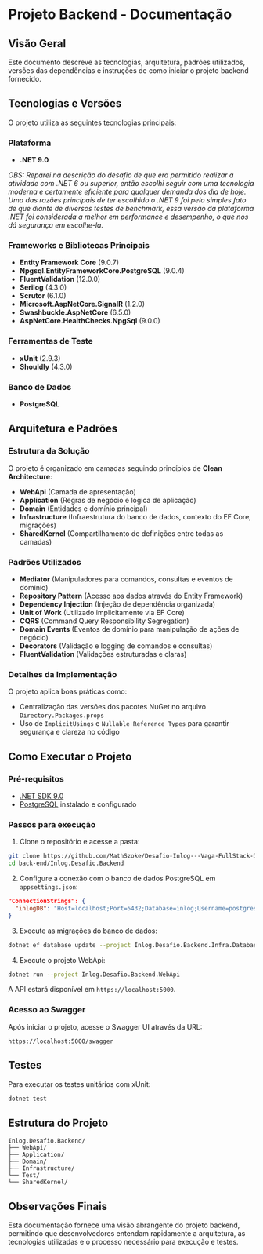 
# Projeto Backend - Documentação

## Visão Geral

Este documento descreve as tecnologias, arquitetura, padrões utilizados, versões das dependências e instruções de como iniciar o projeto backend fornecido.

## Tecnologias e Versões

O projeto utiliza as seguintes tecnologias principais:

### Plataforma
- **.NET 9.0**

*OBS: Reparei na descrição do desafio de que era permitido realizar a atividade com .NET 6 ou superior,
então escolhi seguir com uma tecnologia moderna e certamente eficiente para qualquer demanda dos dia de hoje. Uma das razões principais de ter escolhido o .NET 9 foi
pelo simples fato de que diante de diversos testes de benchmark, essa versão da plataforma .NET foi considerada a melhor em performance e desempenho, o que nos dá segurança
em escolhe-la.*

### Frameworks e Bibliotecas Principais
- **Entity Framework Core** (9.0.7)
- **Npgsql.EntityFrameworkCore.PostgreSQL** (9.0.4)
- **FluentValidation** (12.0.0)
- **Serilog** (4.3.0)
- **Scrutor** (6.1.0)
- **Microsoft.AspNetCore.SignalR** (1.2.0)
- **Swashbuckle.AspNetCore** (6.5.0)
- **AspNetCore.HealthChecks.NpgSql** (9.0.0)

### Ferramentas de Teste
- **xUnit** (2.9.3)
- **Shouldly** (4.3.0)

### Banco de Dados
- **PostgreSQL**

## Arquitetura e Padrões

### Estrutura da Solução

O projeto é organizado em camadas seguindo princípios de **Clean Architecture**:

- **WebApi** (Camada de apresentação)
- **Application** (Regras de negócio e lógica de aplicação)
- **Domain** (Entidades e domínio principal)
- **Infrastructure** (Infraestrutura do banco de dados, contexto do EF Core, migrações)
- **SharedKernel** (Compartilhamento de definições entre todas as camadas)

### Padrões Utilizados

- **Mediator** (Manipuladores para comandos, consultas e eventos de domínio)
- **Repository Pattern** (Acesso aos dados através do Entity Framework)
- **Dependency Injection** (Injeção de dependência organizada)
- **Unit of Work** (Utilizado implicitamente via EF Core)
- **CQRS** (Command Query Responsibility Segregation)
- **Domain Events** (Eventos de domínio para manipulação de ações de negócio)
- **Decorators** (Validação e logging de comandos e consultas)
- **FluentValidation** (Validações estruturadas e claras)

### Detalhes da Implementação

O projeto aplica boas práticas como:
- Centralização das versões dos pacotes NuGet no arquivo `Directory.Packages.props`
- Uso de `ImplicitUsings` e `Nullable Reference Types` para garantir segurança e clareza no código

## Como Executar o Projeto

### Pré-requisitos

- [.NET SDK 9.0](https://dotnet.microsoft.com/download/dotnet/9.0)
- [PostgreSQL](https://www.postgresql.org/download/) instalado e configurado

### Passos para execução

1. Clone o repositório e acesse a pasta:
```bash
git clone https://github.com/MathSzoke/Desafio-Inlog---Vaga-FullStack-Developer-Angular.git
cd back-end/Inlog.Desafio.Backend
```

2. Configure a conexão com o banco de dados PostgreSQL em `appsettings.json`:
```json
"ConnectionStrings": {
  "inlogDB": "Host=localhost;Port=5432;Database=inlog;Username=postgres;Password=postgres"
}
```

3. Execute as migrações do banco de dados:
```bash
dotnet ef database update --project Inlog.Desafio.Backend.Infra.Database
```

4. Execute o projeto WebApi:
```bash
dotnet run --project Inlog.Desafio.Backend.WebApi
```

A API estará disponível em `https://localhost:5000`.

### Acesso ao Swagger

Após iniciar o projeto, acesse o Swagger UI através da URL:
```
https://localhost:5000/swagger
```

## Testes

Para executar os testes unitários com xUnit:
```bash
dotnet test
```

## Estrutura do Projeto

```
Inlog.Desafio.Backend/
├── WebApi/
├── Application/
├── Domain/
├── Infrastructure/
└── Test/
└── SharedKernel/
```

## Observações Finais

Esta documentação fornece uma visão abrangente do projeto backend, permitindo que desenvolvedores entendam rapidamente a arquitetura, as tecnologias utilizadas e o processo necessário para execução e testes.

